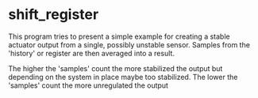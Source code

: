 # shift_register
This program tries to present a simple example for creating a stable actuator
output from a single, possibly unstable sensor. Samples from the 'history' or 
register are then averaged into a result.

The higher the 'samples' count the more stabilized the output but depending 
on the system in place maybe too stabilized. 
The lower the 'samples' count the more unregulated the output
